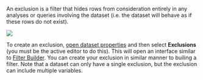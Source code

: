 An exclusion is a filter that hides rows from consideration entirely in any analyses or queries involving the dataset (i.e. the dataset will behave as if these rows do not exist).

![](images/Exclusions.png)

To create an exclusion, [open dataset properties](crunch_dataset-properties.html) and then select **Exclusions** (you must be the active editor to do this). This will open an interface similar to [Filter Builder](crunch_filtering-data.html). You can create your exclusion in similar manner to builing a filter. Note that a dataset can only have a single exclusion, but the exclusion can include multiple variables.
